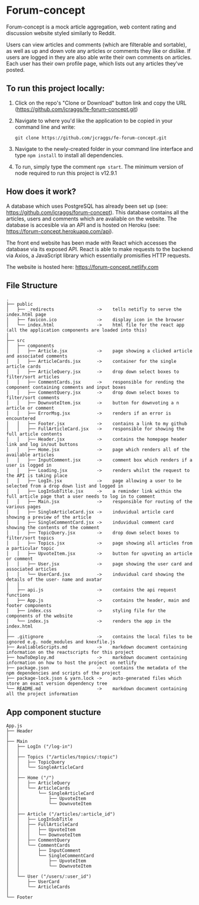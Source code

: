 # Forum-concept

Forum-concept is a mock article aggregation, web content rating and discussion website styled similarly to Reddit.

Users can view articles and comments (which are filterable and sortable), as well as up and down vote any articles or comments they like or dislike.
If users are logged in they are also able write their own comments on articles. Each user has their own profile page, which lists out any articles they've posted.

## To run this project locally:

1. Click on the repo's "Clone or Download" button link and copy the URL (https://github.com/jcraggs/fe-forum-concept.git)
2. Navigate to where you'd like the application to be copied in your command line and write:

   ```
   git clone https://github.com/jcraggs/fe-forum-concept.git
   ```

3. Navigate to the newly-created folder in your command line interface and type `npm install` to install all dependencies.

4. To run, simply type the comment `npm start`. The minimum version of node required to run this project is v12.9.1

## How does it work?

A database which uses PostgreSQL has already been set up (see: https://github.com/jcraggs/forum-concept). This database contains all the articles, users and comments which are avaliable on the website. The database is accesible via an API and is hosted on Heroku (see: https://forum-concept.herokuapp.com/api).

The front end website has been made with React which accesses the database via its exposed API. React is able to make requests to the backend via Axios, a JavaScript library which essentially promisifies HTTP requests.

The website is hosted here: https://forum-concept.netlify.com

## File Structure

```raw
.
├── public
│   ├── _redirects                ->    tells netifly to serve the index.html page
│   ├── favicon.ico               ->    display icon in the browser
│   └── index.html                ->    html file for the react app (all the application components are loaded into this)
│
├── src
│   ├── components
│   │   ├── Article.jsx           ->    page showing a clicked article and associated comments
│   │   ├── ArticleCards.jsx      ->    container for the single article cards
│   │   ├── ArticleQuery.jsx      ->    drop down select boxes to filter/sort articles
│   │   ├── CommentCards.jsx      ->    responsible for rending the component containing comments and input boxes
│   │   ├── CommentQuery.jsx      ->    drop down select boxes to filter/sort comments
│   │   ├── DownvoteItem.jsx      ->    button for downvoting a n article or comment
│   │   ├── ErrorMsg.jsx          ->    renders if an error is encountered
│   │   ├── Footer.jsx            ->    contains a link to my github
│   │   ├── FullArticleCard.jsx   ->    responsible for showing the full article contents
│   │   ├── Header.jsx            ->    contains the homepage header link and log in/out buttons
│   │   ├── Home.jsx              ->    page which renders all of the available articles
│   │   ├── InputComment.jsx      ->    comment box which renders if a user is logged in
│   │   ├── Loading.jsx           ->    renders whilst the request to the API is taking place
│   │   ├── LogIn.jsx             ->    page allowing a user to be selected from a drop down list and logged in
│   │   ├── LogInSubTitle.jsx     ->    a reminder link within the full article page that a user needs to log in to comment
│   │   ├── Main.jsx              ->    responsible for routing of the various pages
│   │   ├── SingleArticleCard.jsx ->    induvidual article card showing a preview of the article
│   │   ├── SingleCommentCard.jsx ->    induvidual comment card showing the contents of the comment
│   │   ├── TopicQuery.jsx        ->    drop down select boxes to filter/sort topics
│   │   ├── Topics.jsx            ->    page showing all articles from a particular topic
│   │   ├── UpvoteItem.jsx        ->    button for upvoting an article or comment
│   │   ├── User.jsx              ->    page showing the user card and associated articles
│   │   └── UserCard.jsx          ->    induvidual card showing the details of the user- name and avatar
│   │
│   ├── api.js                    ->    contains the api request functions
│   ├── App.js                    ->    contains the header, main and footer components
│   ├── index.css                 ->    styling file for the components of the website
│   └── index.js                  ->    renders the app in the index.html
│
├── .gitignore                    ->    contains the local files to be ignored e.g. node_modules and knexfile.js
├── AvaliableScripts.md           ->    markdown document containing information on the reactscripts for this project
├── howToDeploy.md                ->    markdown document containing information on how to host the project on netlify
├── package.json                  ->    contains the metadata of the npm dependencies and scripts of the project
├── package-lock.json & yarn.lock ->    auto-generated files which store an exact version dependency tree
└── README.md                     ->    markdown document containing all the project information
```

## App component stucture

```raw
App.js
├── Header
│
├── Main
│   ├── LogIn ("/log-in")
│   │
│   ├── Topics ("/articles/topics/:topic")
│   │   ├── TopicQuery
│   │   └── SingleArticleCard
│   │
│   ├── Home ("/")
│   │   ├── ArticleQuery
│   │   └── ArticleCards
│   │       └── SingleArticleCard
│   │           ├── UpvoteItem
│   │           └── DownvoteItem
│   │
│   ├── Article ("/articles/:article_id")
│   │   ├── LogInSubTitle
│   │   ├── FullArticleCard
│   │   │   ├── UpvoteItem
│   │   │   └── DownvoteItem
│   │   ├── CommentQuery
│   │   └── CommentCards
│   │       ├── InputComment
│   │       └── SingleCommentCard
│   │           ├── UpvoteItem
│   │           └── DownvoteItem
│   │
│   └── User ("/users/:user_id")
│       ├── UserCard
│       └── ArticleCards
│
└── Footer
```
